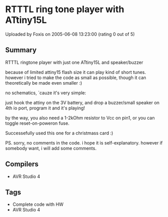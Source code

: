 # RTTTL ring tone player with ATtiny15L

Uploaded by Foxis on 2005-06-08 13:23:00 (rating 0 out of 5)

## Summary

RTTTL ringtone player with just one ATtiny15L and speaker/buzzer


because of limited attiny15 flash size it can play kind of short tunes. however i tried to make the code as small as possible, though it can theoretically be made even smaller :)


no schematics, `cauze it's very simple:  

 just hook the attiny on the 3V battery, and drop a buzzer/small speaker on 4th io port, program it and it's playing!


by the way, you also need a 1-2kOhm resistor to Vcc on pin1, or you can toggle reset-on-poweron fuse.


Successefully used this one for a christmass card :)


PS. sorry, no comments in the code. i hope it is self-explanatory. however if somebody want, i will add some comments.

## Compilers

- AVR Studio 4

## Tags

- Complete code with HW
- AVR Studio 4
